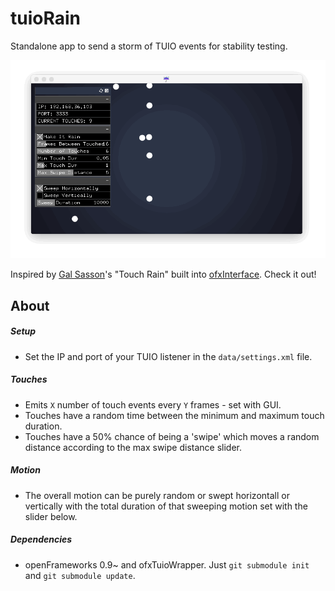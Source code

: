 # tuioRain
Standalone app to send a storm of TUIO events for stability testing.

![](misc/screenshot.gif)

Inspired by [Gal Sasson](https://github.com/galsasson)'s "Touch Rain" built into [ofxInterface](https://github.com/galsasson/ofxInterface). Check it out!

## About

##### Setup
- Set the IP and port of your TUIO listener in the `data/settings.xml` file.

##### Touches
- Emits `X` number of touch events every `Y` frames - set with GUI.
- Touches have a random time between the minimum and maximum touch duration.
- Touches have a 50% chance of being a 'swipe' which moves a random distance according to the max swipe distance slider.

##### Motion
- The overall motion can be purely random or swept horizontall or vertically with the total duration of that sweeping motion set with the slider below.

##### Dependencies
- openFrameworks 0.9~ and ofxTuioWrapper. Just `git submodule init` and `git submodule update`.
